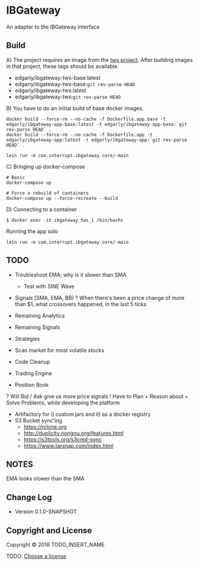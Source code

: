 # IBGateway

An adapter to the IBGateway interface


## Build 

A) The project requires an image from the [tws project](https://github.com/twashing/tws). After building images in that project, these tags should be available.

- edgarly/ibgateway-tws-base:latest
- edgarly/ibgateway-tws-base:`git rev-parse HEAD`
- edgarly/ibgateway-tws:latest 
- edgarly/ibgateway-tws:`git rev-parse HEAD`


B) You have to do an initial build of base docker images.
```
docker build --force-rm --no-cache -f Dockerfile.app.base -t edgarly/ibgateway-app-base:latest -t edgarly/ibgateway-app-base:`git rev-parse HEAD` .
docker build --force-rm --no-cache -f Dockerfile.app -t edgarly/ibgateway-app:latest -t edgarly/ibgateway-app:`git rev-parse HEAD` .

lein run -m com.interrupt.ibgateway.core/-main
```

C) Bringing up docker-compose 
```
# Basic
docker-compose up 

# Force a rebuild of containers
docker-compose up --force-recreate --build
```

D) Connecting to a container
```
$ docker exec -it ibgateway_tws_1 /bin/bashs
```

Running the app solo
```
lein run -m com.interrupt.ibgateway.core/-main
```

## TODO

- Troubleshoot EMA; why is it slower than SMA
  - Test with SINE Wave
- Signals (SMA, EMA, BB)
  ? When there's been a price change of more than $1, what crossovers happened, in the last 5 ticks


- Remaining Analytics
- Remaining Signals
- Strategies
- Scan market for most volatile stocks


- Code Cleanup
- Trading Engine
- Position Book

? Will Bid / Ask give us more price signals 
! Have to Plan + Reason about + Solve Problems, while developing the platform

- Artifactory for i) custom jars and ii) as a docker registry
- S3 Bucket sync'ing
  - https://rclone.org
  - http://duplicity.nongnu.org/features.html
  - https://s3tools.org/s3cmd-sync
  - https://www.tarsnap.com/index.html


## NOTES

EMA looks slower than the SMA


## Change Log

* Version 0.1.0-SNAPSHOT


## Copyright and License

Copyright © 2018 TODO_INSERT_NAME

TODO: [Choose a license](http://choosealicense.com/)
